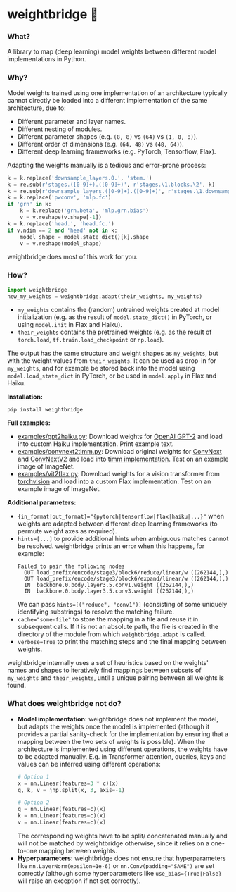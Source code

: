 # weightbridge :bridge_at_night:

### What?

A library to map (deep learning) model weights between different model implementations in Python.

### Why?

Model weights trained using one implementation of an architecture typically cannot directly be loaded into a different implementation of the same architecture, due to:

* Different parameter and layer names.
* Different nesting of modules.
* Different parameter shapes (e.g. `(8, 8)` vs `(64)` vs `(1, 8, 8)`).
* Different order of dimensions (e.g. `(64, 48)` vs `(48, 64)`).
* Different deep learning frameworks (e.g. PyTorch, Tensorflow, Flax).

Adapting the weights manually is a tedious and error-prone process:

```python
k = k.replace('downsample_layers.0.', 'stem.')
k = re.sub(r'stages.([0-9]+).([0-9]+)', r'stages.\1.blocks.\2', k)
k = re.sub(r'downsample_layers.([0-9]+).([0-9]+)', r'stages.\1.downsample.\2', k)
k = k.replace('pwconv', 'mlp.fc')
if 'grn' in k:
    k = k.replace('grn.beta', 'mlp.grn.bias')
    v = v.reshape(v.shape[-1])
k = k.replace('head.', 'head.fc.')
if v.ndim == 2 and 'head' not in k:
    model_shape = model.state_dict()[k].shape
    v = v.reshape(model_shape)
```

weightbridge does most of this work for you.

### How?

```python
import weightbridge
new_my_weights = weightbridge.adapt(their_weights, my_weights)
```

* `my_weights` contains the (random) untrained weights created at model initialization (e.g. as the result of `model.state_dict()` in PyTorch, or using `model.init` in Flax and Haiku).
* `their_weights` contains the pretrained weights (e.g. as the result of `torch.load`, `tf.train.load_checkpoint` or `np.load`).

The output has the same structure and weight shapes as `my_weights`, but with the weight values from `their_weights`. It can be used as drop-in for `my_weights`, and for example be stored back into the model using `model.load_state_dict` in PyTorch, or be used in `model.apply` in Flax and Haiku.

**Installation:**

```
pip install weightbridge
```

**Full examples:**

* [examples/gpt2haiku.py](https://github.com/fferflo/weightbridge/blob/master/examples/gpt2haiku.py): Download weights for [OpenAI GPT-2](https://huggingface.co/docs/transformers/v4.36.1/en/model_doc/gpt2) and load into custom Haiku implementation.
Print example text.
* [examples/convnext2timm.py](https://github.com/fferflo/weightbridge/blob/master/examples/convnext2timm.py): Download original weights for [ConvNext](https://github.com/facebookresearch/ConvNeXt) and
[ConvNextV2](https://github.com/facebookresearch/ConvNeXt-V2) and load into
[timm implementation](https://github.com/huggingface/pytorch-image-models/blob/main/timm/models/convnext.py). Test on an example image of ImageNet.
* [examples/vit2flax.py](https://github.com/fferflo/weightbridge/blob/master/examples/vit2flax.py): Download weights for a vision transformer from [torchvision](https://pytorch.org/vision/main/models/vision_transformer.html) and load into
a custom Flax implementation. Test on an example image of ImageNet.

**Additional parameters:**
* `{in_format|out_format}="{pytorch|tensorflow|flax|haiku|...}"` when weights are adapted between different deep learning frameworks (to permute weight axes as required).
* `hints=[...]` to provide additional hints when ambiguous matches cannot be resolved. weightbridge prints an error when this happens, for example:
  ```
  Failed to pair the following nodes
    OUT load_prefix/encode/stage3/block6/reduce/linear/w ((262144,),)
    OUT load_prefix/encode/stage3/block6/expand/linear/w ((262144,),)
    IN  backbone.0.body.layer3.5.conv1.weight ((262144,),)
    IN  backbone.0.body.layer3.5.conv3.weight ((262144,),)
  ```
  We can pass `hints=[("reduce", "conv1")]` (consisting of some uniquely identifying substrings) to resolve the matching failure.
* `cache="some-file"` to store the mapping in a file and reuse it in subsequent calls. If it is not an absolute path, the file is created in the directory of the
  module from which `weightbridge.adapt` is called.
* `verbose=True` to print the matching steps and the final mapping between weights.

weightbridge internally uses a set of heuristics based on the weights' names and shapes to iteratively find mappings between subsets of `my_weights` and `their_weights`, until a unique pairing between all weights is found.

### What does weightbridge not do?

* **Model implementation:** weightbridge does not implement the model, but adapts the weights once the model is implemented (athough it provides a partial sanity-check for the implementation by ensuring that a mapping between the two sets of weights is possible).
When the architecture is implemented using different operations, the weights have to be adapted manually. E.g. in Transformer attention, queries, keys and values can be inferred using different operations:
  ```python
  # Option 1
  x = nn.Linear(features=3 * c)(x)
  q, k, v = jnp.split(x, 3, axis=-1)
  
  # Option 2
  q = nn.Linear(features=c)(x)
  k = nn.Linear(features=c)(x)
  v = nn.Linear(features=c)(x)
  ```
  The corresponding weights have to be split/ concatenated manually and will not be matched by weightbridge otherwise, since it relies on a one-to-one mapping between weights.
* **Hyperparameters:** weightbridge does not ensure that hyperparameters like `nn.LayerNorm(epsilon=1e-6)` or `nn.Conv(padding="SAME")` are set correctly (although some hyperparameters like `use_bias={True|False}` will raise an exception if not set correctly).
